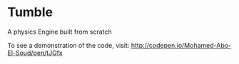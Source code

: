 Tumble
======

A physics Engine built from scratch

To see a demonstration of the code, visit: http://codepen.io/Mohamed-Abo-El-Soud/pen/tJGfx
